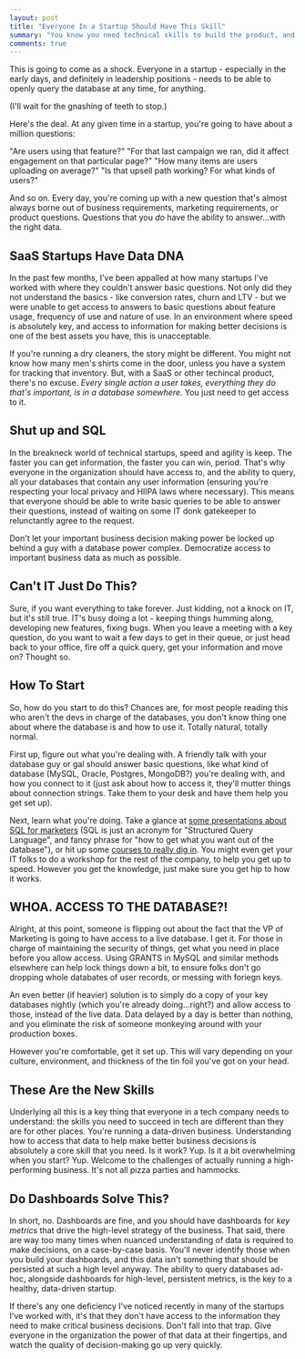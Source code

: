 ```yaml
---
layout: post
title: "Everyone In a Startup Should Have This Skill"
summary: "You know you need technical skills to build the product, and sales skills to sell it, but does your team have this critical skill?"
comments: true
---
```


This is going to come as a shock. Everyone in a startup - especially in the early days, and definitely in leadership positions - needs to be able to openly query the database at any time, for anything. 

(I'll wait for the gnashing of teeth to stop.)

Here's the deal. At any given time in a startup, you're going to have about a million questions:

"Are users using that feature?"
"For that last campaign we ran, did it affect engagement on that particular page?"
"How many items are users uploading on average?"
"Is that upsell path working? For what kinds of users?"

And so on. Every day, you're coming up with a new question that's almost always borne out of business requirements, marketing requirements, or product questions. Questions that you _do_ have the ability to answer...with the right data. 

## SaaS Startups Have Data DNA

In the past few months, I've been appalled at how many startups I've worked with where they couldn't answer basic questions. Not only did they not understand the basics - like conversion rates, churn and LTV - but we were unable to get access to answers to basic questions about feature usage, frequency of use and nature of use. In an environment where speed is absolutely key, and access to information for making better decisions is one of the best assets you have, this is unacceptable.  

If you're running a dry cleaners, the story might be different. You might not know how many men's shirts come in the door, unless you have a system for tracking that inventory. But, with a SaaS or other techincal product, there's no excuse. _Every single action a user takes, everything they do that's important, is in a database somewhere_. You just need to get access to it. 

## Shut up and SQL

In the breakneck world of technical startups, speed and agility is keep. The faster you can get information, the faster you can win, period. That's why everyone in the organization should have access to, and the ability to query, all your databases that contain any user information (ensuring you're respecting your local privacy and HIIPA laws where necessary). This means that everyone should be able to write basic queries to be able to answer their questions, instead of waiting on some IT donk gatekeeper to relunctantly agree to the request.

Don't let your important business decision making power be locked up behind a guy with a database power complex. Democratize access to important business data as much as possible. 

## Can't IT Just Do This?

Sure, if you want everything to take forever. Just kidding, not a knock on IT, but it's still true. IT's busy doing a lot - keeping things humming along, developing new features, fixing bugs. When you leave a meeting with a key question, do you want to wait a few days to get in their queue, or just head back to your office, fire off a quick query, get your information and move on? Thought so.

## How To Start

So, how do you start to do this? Chances are, for most people reading this who aren't the devs in charge of the databases, you don't know thing one about where the database is and how to use it. Totally natural, totally normal. 

First up, figure out what you're dealing with. A friendly talk with your database guy or gal should answer basic questions, like what kind of database (MySQL, Oracle, Postgres, MongoDB?) you're dealing with, and how you connect to it (just ask about how to access it, they'll mutter things about connection strings. Take them to your desk and have them help you get set up).

Next, learn what you're doing. Take a glance at [some presentations about SQL for marketers][slideshare] (SQL is just an acronym for "Structured Query Language", and fancy phrase for "how to get what you want out of the database"), or hit up some [courses to really dig in][treehouse]. You might even get your IT folks to do a workshop for the rest of the company, to help you get up to speed. However you get the knowledge, just make sure you get hip to how it works. 

## WHOA. ACCESS TO THE DATABASE?!

Alright, at this point, someone is flipping out about the fact that the VP of Marketing is going to have access to a live database. I get it. For those in charge of maintaining the security of things, get what you need in place before you allow access. Using GRANTS in MySQL and similar methods elsewhere can help lock things down a bit, to ensure folks don't go dropping whole databates of user records, or messing with foriegn keys. 

An even better (if heavier) solution is to simply do a copy of your key databases nightly (which you're already doing...right?) and allow access to those, instead of the live data. Data delayed by a day is better than nothing, and you eliminate the risk of someone monkeying around with your production boxes. 

However you're comfortable, get it set up. This will vary depending on your culture, environment, and thickness of the tin foil you've got on your head. 

## These Are the New Skills

Underlying all this is a key thing that everyone in a tech company needs to understand: the skills you need to succeed in tech are different than they are for other places. You're running a data-driven business. Understanding how to access that data to help make better business decisions is absolutely a core skill that you need. Is it work? Yup. Is it a bit overwhelming when you start? Yup. Welcome to the challenges of actually running a high-performing business. It's not all pizza parties and hammocks. 

## Do Dashboards Solve This?

In short, no. Dashboards are fine, and you should have dashboards for _key metrics_ that drive the high-level strategy of the business. That said, there are way too many times when nuanced understanding of data is required to make decisions, on a case-by-case basis. You'll never identify those when you build your dashboards, and this data isn't something that should be persisted at such a high level anyway. The ability to query databases ad-hoc, alongside dashboards for high-level, persistent metrics, is the key to a healthy, data-driven startup.

If there's any one deficiency I've noticed recently in many of the startups I've worked with, it's that they don't have access to the information they need to make critical business decisions. Don't fall into that trap. Give everyone in the organization the power of that data at their fingertips, and watch the quality of decision-making go up very quickly. 

[slideshare]: https://www.slideshare.net/jwmares/sql-for-marketers-slideshare-v1
[treehouse]: https://teamtreehouse.com/library/sql-basics

